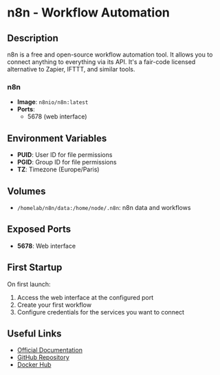 # n8n - Workflow Automation

## Description

n8n is a free and open-source workflow automation tool. It allows you to connect anything to everything via its API. It's a fair-code licensed alternative to Zapier, IFTTT, and similar tools.

### n8n

- **Image**: `n8nio/n8n:latest`
- **Ports**:
  - 5678 (web interface)

## Environment Variables

- **PUID**: User ID for file permissions
- **PGID**: Group ID for file permissions
- **TZ**: Timezone (Europe/Paris)

## Volumes

- `/homelab/n8n/data:/home/node/.n8n`: n8n data and workflows

## Exposed Ports

- **5678**: Web interface

## First Startup

On first launch:

1. Access the web interface at the configured port
2. Create your first workflow
3. Configure credentials for the services you want to connect

## Useful Links

- [Official Documentation](https://docs.n8n.io/)
- [GitHub Repository](https://github.com/n8n-io/n8n)
- [Docker Hub](https://hub.docker.com/r/n8nio/n8n)
